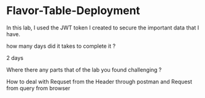 # Flavor-Table-Deployment
In this lab, I used the JWT token I created to secure the important data that I have.

how many days did it takes to complete it ?

2 days

Where there any parts that of the lab you found challenging ?

How to deal with Requset from the Header through postman and Request from query from browser
